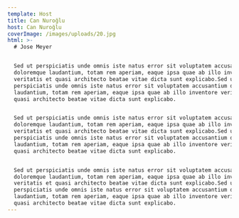 ```yaml
---
template: Host
title: Can Nuroğlu
host: Can Nuroğlu
coverImage: /images/uploads/20.jpg
html: >-
  # Jose Meyer


  Sed ut perspiciatis unde omnis iste natus error sit voluptatem accusantium
  doloremque laudantium, totam rem aperiam, eaque ipsa quae ab illo inventore
  veritatis et quasi architecto beatae vitae dicta sunt explicabo.Sed ut
  perspiciatis unde omnis iste natus error sit voluptatem accusantium doloremque
  laudantium, totam rem aperiam, eaque ipsa quae ab illo inventore veritatis et
  quasi architecto beatae vitae dicta sunt explicabo.


  Sed ut perspiciatis unde omnis iste natus error sit voluptatem accusantium
  doloremque laudantium, totam rem aperiam, eaque ipsa quae ab illo inventore
  veritatis et quasi architecto beatae vitae dicta sunt explicabo.Sed ut
  perspiciatis unde omnis iste natus error sit voluptatem accusantium doloremque
  laudantium, totam rem aperiam, eaque ipsa quae ab illo inventore veritatis et
  quasi architecto beatae vitae dicta sunt explicabo.


  Sed ut perspiciatis unde omnis iste natus error sit voluptatem accusantium
  doloremque laudantium, totam rem aperiam, eaque ipsa quae ab illo inventore
  veritatis et quasi architecto beatae vitae dicta sunt explicabo.Sed ut
  perspiciatis unde omnis iste natus error sit voluptatem accusantium doloremque
  laudantium, totam rem aperiam, eaque ipsa quae ab illo inventore veritatis et
  quasi architecto beatae vitae dicta sunt explicabo.
---
```


